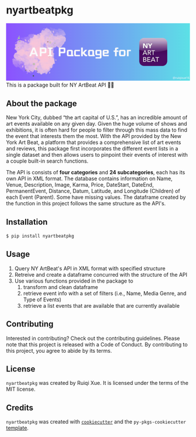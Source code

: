 # nyartbeatpkg
![Header](banner.png)
This is a package built for NY ArtBeat API 👋✨

## About the package
New York City, dubbed “the art capital of U.S.”, has an incredible amount of art events available on any given day. Given the huge volume of shows and exhibitions, it is often hard for people to filter through this mass data to find the event that interests them the most. With the API provided by the New York Art Beat, a platform that provides a comprehensive list of art events and reviews, this package first incorporates the different event lists in a single dataset and then allows users to pinpoint their events of interest with a couple built-in search functions.

The API is consists of **four categories** and **24 subcategories**, each has its own API in XML format. The database contains information on Name, Venue, Description, Image, Karma, Price, DateStart, DateEnd, PermanentEvent, Distance, Datum, Latitude, and Longitude (Children) of each Event (Parent). Some have missing values. The dataframe created by the function in this 
project follows the same structure as the API's.

## Installation

```bash
$ pip install nyartbeatpkg
```

## Usage

1. Query NY ArtBeat's API in XML format with specified structure
2. Retreive and create a dataframe concurred with the structure of the API
3. Use various functions provided in the package to
    1. transform and clean dataframe
    2. retrieve event info with a set of filters (i.e., Name, Media Genre, and Type of Events)
    3. retrieve a list events that are available that are currently available

## Contributing

Interested in contributing? Check out the contributing guidelines. Please note that this project is released with a Code of Conduct. By contributing to this project, you agree to abide by its terms.

## License

`nyartbeatpkg` was created by Ruiqi Xue. It is licensed under the terms of the MIT license.

## Credits

`nyartbeatpkg` was created with [`cookiecutter`](https://cookiecutter.readthedocs.io/en/latest/) and the `py-pkgs-cookiecutter` [template](https://github.com/py-pkgs/py-pkgs-cookiecutter).
